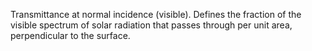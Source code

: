﻿Transmittance at normal incidence (visible). Defines the fraction of the visible spectrum of solar radiation that passes through per unit area, perpendicular to the surface.